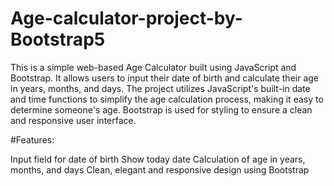 # Age-calculator-project-by-Bootstrap5
This is a simple web-based Age Calculator built using JavaScript and Bootstrap. It allows users to input their date of birth and calculate their age in years, months, and days. The project utilizes JavaScript's built-in date and time functions to simplify the age calculation process, making it easy to determine someone's age. Bootstrap is used for styling to ensure a clean and responsive user interface.

#Features:

Input field for date of birth
Show today date
Calculation of age in years, months, and days
Clean, elegant and responsive design using Bootstrap
